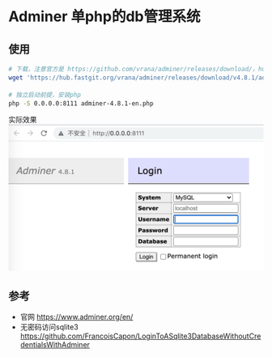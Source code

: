 # Adminer 单php的db管理系统

## 使用

```bash
# 下载，注意官方是 https://github.com/vrana/adminer/releases/download/，hub.fastgit.org是国人翻墙加速服务
wget 'https://hub.fastgit.org/vrana/adminer/releases/download/v4.8.1/adminer-4.8.1-en.php'

# 独立启动前提，安装php
php -S 0.0.0.0:8111 adminer-4.8.1-en.php
```

实际效果 ![adminer首页](adminer.png)

## 参考

* 官网 <https://www.adminer.org/en/>
* 无密码访问sqlite3 <https://github.com/FrancoisCapon/LoginToASqlite3DatabaseWithoutCredentialsWithAdminer>
